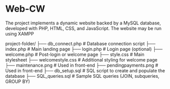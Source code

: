 # Web-CW
The project implements a dynamic website backed by a MySQL database, developed with PHP, HTML, CSS, and JavaScript.
The website may be run using XAMPP 

 project-folder/
├── db_connect.php # Database connection script
├── index.php # Main landing page
├── login.php # Login page (optional)
├── welcome.php # Post-login or welcome page
├── style.css # Main stylesheet
├── welcomestyle.css # Additional styling for welcome page
├── maintenance.png # Used in front-end
├── pendingpayments.png # Used in front-end
├── db_setup.sql # SQL script to create and populate the database
├── SQL_queries.sql # Sample SQL queries (JOIN, subqueries, GROUP BY)

